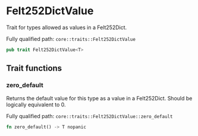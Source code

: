 # Felt252DictValue

Trait for types allowed as values in a Felt252Dict.

Fully qualified path: `core::traits::Felt252DictValue`

```rust
pub trait Felt252DictValue<T>
```

## Trait functions

### zero_default

Returns the default value for this type as a value in a Felt252Dict. Should be logically equivalent to 0.

Fully qualified path: `core::traits::Felt252DictValue::zero_default`

```rust
fn zero_default() -> T nopanic
```


